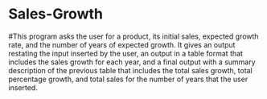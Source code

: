 # Sales-Growth
#This program asks the user for a product, its initial sales, expected growth rate,
and the number of years of expected growth. It gives an output restating the input inserted by the user, an output in a table format
that includes the sales growth for each year, and a final output with a summary description of the previous table
that includes the total sales growth, total percentage growth, and total sales for the number of years that the user inserted. 

